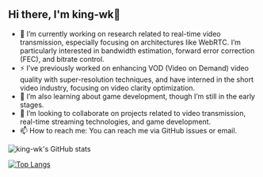 ## Hi there, I'm king-wk👋

- 🔭 I’m currently working on research related to real-time video transmission, especially focusing on architectures like WebRTC. I’m particularly interested in bandwidth estimation, forward error correction (FEC), and bitrate control.
- ⚡ I’ve previously worked on enhancing VOD (Video on Demand) video quality with super-resolution techniques, and have interned in the short video industry, focusing on video clarity optimization.
- 🌱 I’m also learning about game development, though I’m still in the early stages.
- 👯 I’m looking to collaborate on projects related to video transmission, real-time streaming technologies, and game development.
- 📫 How to reach me: You can reach me via GitHub issues or email.

![king-wk's GitHub stats](https://github-readme-stats.vercel.app/api?username=king-wk&show_icons=true&theme=radical)

[![Top Langs](https://github-readme-stats.vercel.app/api/top-langs/?username=king-wk&layout=compact)](https://github.com/anuraghazra/github-readme-stats)
